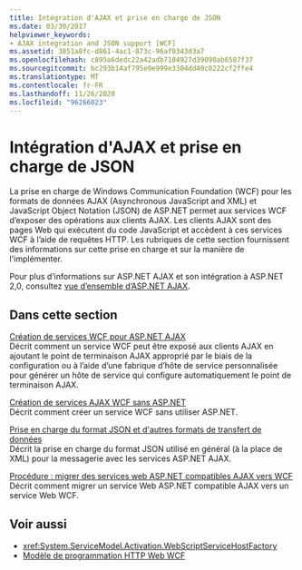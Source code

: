 ```yaml
---
title: Intégration d'AJAX et prise en charge de JSON
ms.date: 03/30/2017
helpviewer_keywords:
- AJAX integration and JSON support [WCF]
ms.assetid: 3851a8fc-d861-4ac1-873c-96af0343d3a7
ms.openlocfilehash: c895a6dedc22a42adb7104927d39090ab6587f37
ms.sourcegitcommit: bc293b14af795e0e999e3304dd40c0222cf2ffe4
ms.translationtype: MT
ms.contentlocale: fr-FR
ms.lasthandoff: 11/26/2020
ms.locfileid: "96266023"
---
```

# <a name="ajax-integration-and-json-support"></a>Intégration d'AJAX et prise en charge de JSON

La prise en charge de Windows Communication Foundation (WCF) pour les formats de données AJAX (Asynchronous JavaScript and XML) et JavaScript Object Notation (JSON) de ASP.NET permet aux services WCF d’exposer des opérations aux clients AJAX. Les clients AJAX sont des pages Web qui exécutent du code JavaScript et accèdent à ces services WCF à l’aide de requêtes HTTP. Les rubriques de cette section fournissent des informations sur cette prise en charge et sur la manière de l'implémenter.  
  
 Pour plus d’informations sur ASP.NET AJAX et son intégration à ASP.NET 2,0, consultez [vue d’ensemble d’ASP.NET AJAX](/previous-versions/aspnet/bb398874(v=vs.100)).  
  
## <a name="in-this-section"></a>Dans cette section  

 [Création de services WCF pour ASP.NET AJAX](creating-wcf-services-for-aspnet-ajax.md)  
 Décrit comment un service WCF peut être exposé aux clients AJAX en ajoutant le point de terminaison AJAX approprié par le biais de la configuration ou à l’aide d’une fabrique d’hôte de service personnalisée pour générer un hôte de service qui configure automatiquement le point de terminaison AJAX.  
  
 [Création de services AJAX WCF sans ASP.NET](creating-wcf-ajax-services-without-aspnet.md)  
 Décrit comment créer un service WCF sans utiliser ASP.NET.  
  
 [Prise en charge du format JSON et d'autres formats de transfert de données](support-for-json-and-other-data-transfer-formats.md)  
 Décrit la prise en charge du format JSON utilisé en général (à la place de XML) pour la messagerie avec les services ASP.NET AJAX.  
  
 [Procédure : migrer des services web ASP.NET compatibles AJAX vers WCF](how-to-migrate-ajax-enabled-aspnet-web-services-to-wcf.md)  
 Décrit comment migrer un service Web ASP.NET compatible AJAX vers un service Web WCF.  
  
## <a name="see-also"></a>Voir aussi

- <xref:System.ServiceModel.Activation.WebScriptServiceHostFactory>
- [Modèle de programmation HTTP Web WCF](wcf-web-http-programming-model.md)
